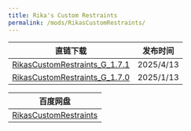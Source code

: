```yaml
---
title: Rika's Custom Restraints
permalink: /mods/RikasCustomRestraints/
---
```


| 直链下载                                                                                                                          | 发布时间  |
| --------------------------------------------------------------------------------------------------------------------------------- | --------- |
| [RikasCustomRestraints_G_1.7.1](https://kdguide-statics.moling.ink/Rikas%20Custom%20Restraints/RikasCustomRestraints_G_1.7.1.zip) | 2025/4/13 |
| [RikasCustomRestraints_G_1.7.0](https://kdguide-statics.moling.ink/Rikas%20Custom%20Restraints/RikasCustomRestraints_G_1.7.0.zip) | 2025/1/13 |

| 百度网盘                                                                          |
| --------------------------------------------------------------------------------- |
| [RikasCustomRestraints](https://pan.baidu.com/s/1t1cMd0mMAKz2x9HteXl3kA?pwd=dp91) |
